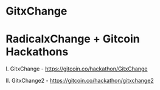 # GitxChange
# RadicalxChange + Gitcoin Hackathons

I. GitxChange - https://gitcoin.co/hackathon/GitxChange

II. GitxChange2 - https://gitcoin.co/hackathon/gitxchange2
